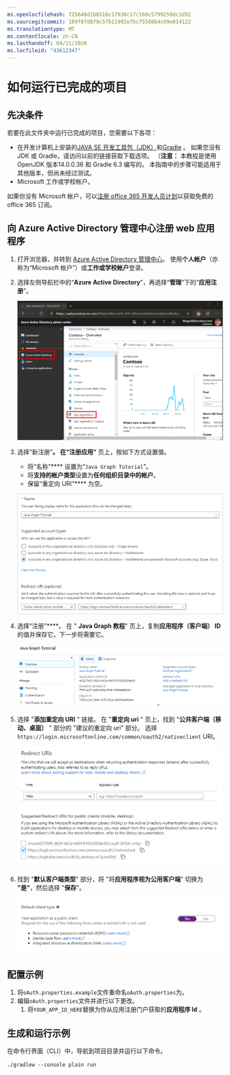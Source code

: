 ```yaml
---
ms.openlocfilehash: 725648d1b8518c17938c17c160c5799258dc1d92
ms.sourcegitcommit: 189f87d879c57b11992e7bc75580b4c69e014122
ms.translationtype: MT
ms.contentlocale: zh-CN
ms.lasthandoff: 04/21/2020
ms.locfileid: "43612347"
---
```

# <a name="how-to-run-the-completed-project"></a>如何运行已完成的项目

## <a name="prerequisites"></a>先决条件

若要在此文件夹中运行已完成的项目，您需要以下各项：

- 在开发计算机上安装的[JAVA SE 开发工具包（JDK）](https://java.com/en/download/faq/develop.xml)和[Gradle](https://gradle.org/) 。 如果您没有 JDK 或 Gradle，请访问以前的链接获取下载选项。 （**注意：** 本教程是使用 OpenJDK 版本14.0.0.36 和 Gradle 6.3 编写的。 本指南中的步骤可能适用于其他版本，但尚未经过测试。
- Microsoft 工作或学校帐户。

如果你没有 Microsoft 帐户，可以[注册 office 365 开发人员计划](https://developer.microsoft.com/office/dev-program)以获取免费的 office 365 订阅。

## <a name="register-a-web-application-with-the-azure-active-directory-admin-center"></a>向 Azure Active Directory 管理中心注册 web 应用程序

1. 打开浏览器，并转到 [Azure Active Directory 管理中心](https://aad.portal.azure.com)。 使用**个人帐户**（亦称为“Microsoft 帐户”）或**工作或学校帐户**登录。

1. 选择左侧导航栏中的“**Azure Active Directory**”，再选择“**管理**”下的“**应用注册**”。

    ![应用注册的屏幕截图 ](/tutorial/images/aad-portal-app-registrations.png)

1. 选择“新注册”****。 在“注册应用”**** 页上，按如下方式设置值。

    - 将“名称”**** 设置为“`Java Graph Tutorial`”。
    - 将**支持的帐户类型**设置为**任何组织目录中的帐户**。
    - 保留“重定向 URI”**** 为空。

    !["注册应用程序" 页的屏幕截图](/tutorial/images/aad-register-an-app.png)

1. 选择“注册”****。 在 " **Java Graph 教程**" 页上，复制**应用程序（客户端） ID**的值并保存它，下一步将需要它。

    ![新应用注册的应用程序 ID 的屏幕截图](/tutorial/images/aad-application-id.png)

1. 选择 "**添加重定向 URI** " 链接。 在 "**重定向 uri** " 页上，找到 "**公共客户端（移动、桌面）** " 部分的 "建议的重定向 uri" 部分。 选择`https://login.microsoftonline.com/common/oauth2/nativeclient` URI。

    !["重定向 Uri" 页的屏幕截图](/tutorial/images/aad-redirect-uris.png)

1. 找到 "**默认客户端类型**" 部分，将 "将**应用程序视为公用客户端**" 切换为 **"是"**，然后选择 "**保存**"。

    ![默认 "客户端类型" 部分的屏幕截图](/tutorial/images/aad-default-client-type.png)

## <a name="configure-the-sample"></a>配置示例

1. 将`oAuth.properties.example`文件重命名`oAuth.properties`为。
1. 编辑`oAuth.properties`文件并进行以下更改。
    1. 将`YOUR_APP_ID_HERE`替换为你从应用注册门户获取的**应用程序 Id** 。

## <a name="build-and-run-the-sample"></a>生成和运行示例

在命令行界面（CLI）中，导航到项目目录并运行以下命令。

```Shell
./gradlew --console plain run
```

